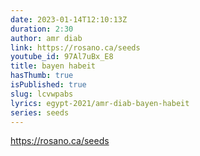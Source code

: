 ```yaml
---
date: 2023-01-14T12:10:13Z
duration: 2:30
author: amr diab
link: https://rosano.ca/seeds
youtube_id: 97Al7uBx_E8
title: bayen habeit
hasThumb: true
isPublished: true
slug: lcvwpabs
lyrics: egypt-2021/amr-diab-bayen-habeit
series: seeds
---
```

https://rosano.ca/seeds
